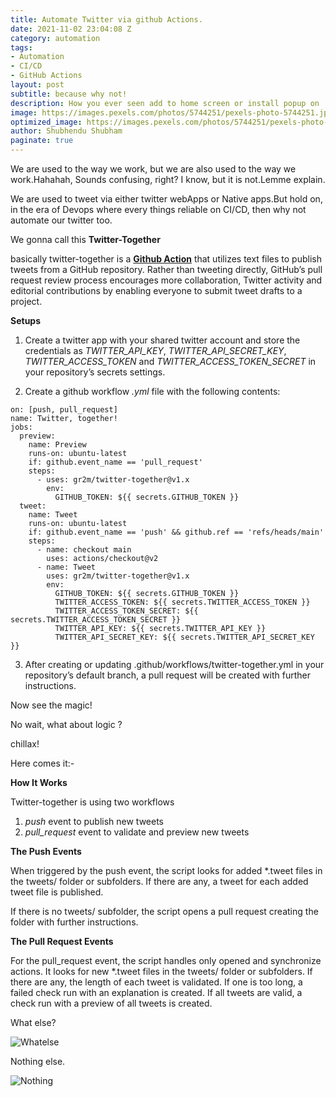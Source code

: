 ```yaml
---
title: Automate Twitter via github Actions.
date: 2021-11-02 23:04:08 Z
category: automation
tags:
- Automation
- CI/CD
- GitHub Actions
layout: post
subtitle: because why not!
description: How you ever seen add to home screen or install popup on .
image: https://images.pexels.com/photos/5744251/pexels-photo-5744251.jpeg?auto=compress&cs=tinysrgb&dpr=2&h=650&w=940
optimized_image: https://images.pexels.com/photos/5744251/pexels-photo-5744251.jpeg?auto=compress&cs=tinysrgb&dpr=2&h=650&w=940
author: Shubhendu Shubham
paginate: true
---
```


We are used to the way we work, but we are also used to the way we work.Hahahah, Sounds confusing, right? I know, but it is not.Lemme explain.

We are used to tweet via either twitter webApps or Native apps.But hold on, in the era of Devops where every things reliable on CI/CD, then why not automate our twitter too.

We gonna call this **Twitter-Together**

basically twitter-together is a [**Github Action**](https://github.com/features/actions)
that utilizes text files to publish tweets from a GitHub repository. Rather than tweeting directly, GitHub’s pull request review process encourages more collaboration, Twitter activity and editorial contributions by enabling everyone to submit tweet drafts to a project.

**Setups**

1. Create a twitter app with your shared twitter account and store the credentials as _TWITTER_API_KEY_, _TWITTER_API_SECRET_KEY_, _TWITTER_ACCESS_TOKEN_ and _TWITTER_ACCESS_TOKEN_SECRET_ in your repository’s secrets settings.

2. Create a github workflow _.yml_ file with the following contents:

```
on: [push, pull_request]
name: Twitter, together!
jobs:
  preview:
    name: Preview
    runs-on: ubuntu-latest
    if: github.event_name == 'pull_request'
    steps:
      - uses: gr2m/twitter-together@v1.x
        env:
          GITHUB_TOKEN: ${{ secrets.GITHUB_TOKEN }}
  tweet:
    name: Tweet
    runs-on: ubuntu-latest
    if: github.event_name == 'push' && github.ref == 'refs/heads/main'
    steps:
      - name: checkout main
        uses: actions/checkout@v2
      - name: Tweet
        uses: gr2m/twitter-together@v1.x
        env:
          GITHUB_TOKEN: ${{ secrets.GITHUB_TOKEN }}
          TWITTER_ACCESS_TOKEN: ${{ secrets.TWITTER_ACCESS_TOKEN }}
          TWITTER_ACCESS_TOKEN_SECRET: ${{ secrets.TWITTER_ACCESS_TOKEN_SECRET }}
          TWITTER_API_KEY: ${{ secrets.TWITTER_API_KEY }}
          TWITTER_API_SECRET_KEY: ${{ secrets.TWITTER_API_SECRET_KEY }}

```

3. After creating or updating .github/workflows/twitter-together.yml in your repository’s default branch, a pull request will be created with further instructions.

Now see the magic!

No wait, what about logic ?

chillax!

Here comes it:-

**How It Works**

Twitter-together is using two workflows

1. _push_ event to publish new tweets
2. _pull_request_ event to validate and preview new tweets

**The Push Events**

When triggered by the push event, the script looks for added \*.tweet files in the tweets/ folder or subfolders. If there are any, a tweet for each added tweet file is published.

If there is no tweets/ subfolder, the script opens a pull request creating the folder with further instructions.

**The Pull Request Events**

For the pull_request event, the script handles only opened and synchronize actions. It looks for new \*.tweet files in the tweets/ folder or subfolders. If there are any, the length of each tweet is validated. If one is too long, a failed check run with an explanation is created. If all tweets are valid, a check run with a preview of all tweets is created.

What else?

![Whatelse](https://media3.giphy.com/media/VeB9ieebylsaN5Jw8p/giphy.gif?cid=790b761136d0babf66050b3c838edbb51605f8eccbb2b2f2&rid=giphy.gif&ct=g)

Nothing else.

![Nothing](https://media1.giphy.com/media/KBW6GETG4ydgHa9nPc/200w.webp?cid=ecf05e47bts7tyfingval61ivqvnuxwwomh6o3ntfyf20jsb&rid=200w.webp&ct=g)
